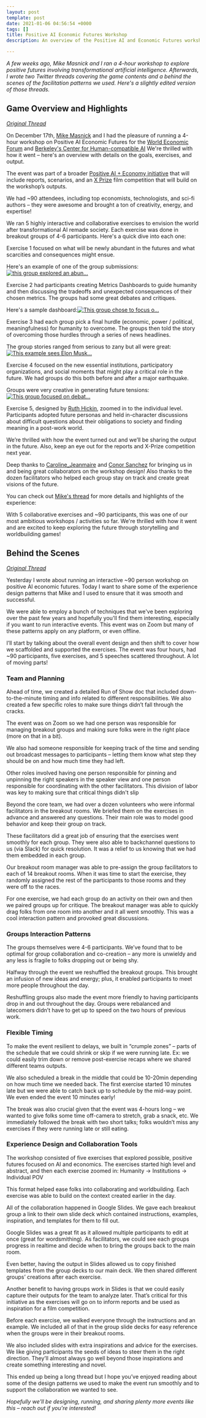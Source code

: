 ```yaml
---
layout: post
template: post
date: 2021-01-06 04:56:54 +0000
tags: []
title: Positive AI Economic Futures Workshop
description: An overview of the Positive AI and Economic Futures workshop run in December

---
```

_A few weeks ago, Mike Masnick and I ran a 4-hour workshop to explore positive futures involving transformational artificial intelligence. Afterwards, I wrote two Twitter threads covering the game contents and a behind the scenes of the facilitation patterns we used. Here's a slightly edited version of those threads._

## Game Overview and Highlights

[_Original Thread_](https://twitter.com/randylubin/status/1339699477695791104)

On December 17th, [Mike Masnick](https://twitter.com/mmasnick) and I had the pleasure of running a 4-hour workshop on Positive AI Economic Futures for the [World Economic Forum](https://twitter.com/wef) and [Berkeley's Center for Human-compatible AI](https://twitter.com/CHAI_Berkeley) We're thrilled with how it went – here's an overview with details on the goals, exercises, and output.

The event was part of a broader [Positive AI + Economy initiative](https://www.weforum.org/agenda/2020/10/the-secret-to-designing-a-positive-vision-for-ai-imagination/) that will include reports, scenarios, and an [X Prize](https://twitter.com/xprize) film competition that will build on the workshop’s outputs.

We had \~90 attendees, including top economists, technologists, and sci-fi authors – they were awesome and brought a ton of creativity, energy, and expertise!

We ran 5 highly interactive and collaborative exercises to envision the world after transformational AI remade society. Each exercise was done in breakout groups of 4-6 participants. Here's a quick dive into each one:

Exercise 1 focused on what will be newly abundant in the futures and what scarcities and consequences might ensue.

Here's an example of one of the group submissions:[![this group explored an abun...](https://pbs.twimg.com/media/EpeN5oKU0AANmGF.png)](https://pbs.twimg.com/media/EpeN5oKU0AANmGF.png)

Exercise 2 had participants creating Metrics Dashboards to guide humanity and then discussing the tradeoffs and unexpected consequences of their chosen metrics. The groups had some great debates and critiques.

Here's a sample dashboard:[![This group chose to focus o...](https://pbs.twimg.com/media/EpeOtFKUUAAFOFr.png)](https://pbs.twimg.com/media/EpeOtFKUUAAFOFr.png)

Exercise 3 had each group pick a final hurdle (economic, power / political, meaningfulness) for humanity to overcome. The groups then told the story of overcoming those hurdles through a series of news headlines.

The group stories ranged from serious to zany but all were great:[![This example sees Elon Musk...](https://pbs.twimg.com/media/EpePNa7VoAExB_a.png)](https://pbs.twimg.com/media/EpePNa7VoAExB_a.png)

Exercise 4 focused on the new essential institutions, participatory organizations, and social moments that might play a critical role in the future. We had groups do this both before and after a major earthquake.

Groups were very creative in generating future tensions:[![This group focused on debat...](https://pbs.twimg.com/media/EpePp9DU0AECOwV.png)](https://pbs.twimg.com/media/EpePp9DU0AECOwV.png)

Exercise 5, designed by [Ruth Hickin](https://twitter.com/ruthhickin), zoomed in to the individual level. Participants adopted future personas and held in-character discussions about difficult questions about their obligations to society and finding meaning in a post-work world.

We’re thrilled with how the event turned out and we’ll be sharing the output in the future. Also, keep an eye out for the reports and X-Prize competition next year.

Deep thanks to [Caroline_Jeanmaire](https://twitter.com/Caro_Jeanmaire) and [Conor Sanchez](https://twitter.com/ConorSanchez) for bringing us in and being great collaborators on the workshop design! Also thanks to the dozen facilitators who helped each group stay on track and create great visions of the future.

You can check out [Mike's thread](https://twitter.com/mmasnick/status/1339691201365065728) for more details and highlights of the experience:

With 5 collaborative exercises and \~90 participants, this was one of our most ambitious workshops / activities so far. We're thrilled with how it went and are excited to keep exploring the future through storytelling and worldbuilding games!

## Behind the Scenes

[_Original Thread_](https://twitter.com/randylubin/status/1340097524351168512)

Yesterday I wrote about running an interactive \~90 person workshop on positive AI economic futures. Today I want to share some of the experience design patterns that Mike and I used to ensure that it was smooth and successful.

We were able to employ a bunch of techniques that we've been exploring over the past few years and hopefully you'll find them interesting, especially if you want to run interactive events. This event was on Zoom but many of these patterns apply on any platform, or even offline.

I’ll start by talking about the overall event design and then shift to cover how we scaffolded and supported the exercises. The event was four hours, had \~90 participants, five exercises, and 5 speeches scattered throughout. A lot of moving parts!

### Team and Planning

Ahead of time, we created a detailed Run of Show doc that included down-to-the-minute timing and info related to different responsibilities. We also created a few specific roles to make sure things didn’t fall through the cracks.

The event was on Zoom so we had one person was responsible for managing breakout groups and making sure folks were in the right place (more on that in a bit).

We also had someone responsible for keeping track of the time and sending out broadcast messages to participants – letting them know what step they should be on and how much time they had left.

Other roles involved having one person responsible for pinning and unpinning the right speakers in the speaker view and one person responsible for coordinating with the other facilitators. This division of labor was key to making sure that critical things didn't slip

Beyond the core team, we had over a dozen volunteers who were informal facilitators in the breakout rooms. We briefed them on the exercises in advance and answered any questions. Their main role was to model good behavior and keep their group on track.

These facilitators did a great job of ensuring that the exercises went smoothly for each group. They were also able to backchannel questions to us (via Slack) for quick resolution. It was a relief to us knowing that we had them embedded in each group.

Our breakout room manager was able to pre-assign the group facilitators to each of 14 breakout rooms. When it was time to start the exercise, they randomly assigned the rest of the participants to those rooms and they were off to the races.

For one exercise, we had each group do an activity on their own and then we paired groups up for critique. The breakout manager was able to quickly drag folks from one room into another and it all went smoothly. This was a cool interaction pattern and provoked great discussions.

### Groups Interaction Patterns

The groups themselves were 4-6 participants. We’ve found that to be optimal for group collaboration and co-creation – any more is unwieldy and any less is fragile to folks dropping out or being shy.

Halfway through the event we reshuffled the breakout groups. This brought an infusion of new ideas and energy; plus, it enabled participants to meet more people throughout the day.

Reshuffling groups also made the event more friendly to having participants drop in and out throughout the day. Groups were rebalanced and latecomers didn’t have to get up to speed on the two hours of previous work.

### Flexible Timing

To make the event resilient to delays, we built in “crumple zones” – parts of the schedule that we could shrink or skip if we were running late. Ex: we could easily trim down or remove post-exercise recaps where we shared different teams outputs.

We also scheduled a break in the middle that could be 10-20min depending on how much time we needed back. The first exercise started 10 minutes late but we were able to catch back up to schedule by the mid-way point. We even ended the event 10 minutes early!

The break was also crucial given that the event was 4-hours long – we wanted to give folks some time off-camera to stretch, grab a snack, etc. We immediately followed the break with two short talks; folks wouldn’t miss any exercises if they were running late or still eating.

### Experience Design and Collaboration Tools

The workshop consisted of five exercises that explored possible, positive futures focused on AI and economics. The exercises started high level and abstract, and then each exercise zoomed in: Humanity -> Institutions -> Individual POV

This format helped ease folks into collaborating and worldbuilding. Each exercise was able to build on the context created earlier in the day.

All of the collaboration happened in Google Slides. We gave each breakout group a link to their own slide deck which contained instructions, examples, inspiration, and templates for them to fill out.

Google Slides was a great fit as it allowed multiple participants to edit at once (great for wordsmithing). As facilitators, we could see each groups progress in realtime and decide when to bring the groups back to the main room.

Even better, having the output in Slides allowed us to copy finished templates from the group decks to our main deck. We then shared different groups’ creations after each exercise.

Another benefit to having groups work in Slides is that we could easily capture their outputs for the team to analyze later. That’s critical for this initiative as the exercises will go on to inform reports and be used as inspiration for a film competition.

Before each exercise, we walked everyone through the instructions and an example. We included all of that in the group slide decks for easy reference when the groups were in their breakout rooms.

We also included slides with extra inspirations and advice for the exercises. We like giving participants the seeds of ideas to steer them in the right direction. They’ll almost always go well beyond those inspirations and create something interesting and novel.

This ended up being a long thread but I hope you’ve enjoyed reading about some of the design patterns we used to make the event run smoothly and to support the collaboration we wanted to see.

_Hopefully we'll be designing, running, and sharing plenty more events like this – reach out if you're interested!_